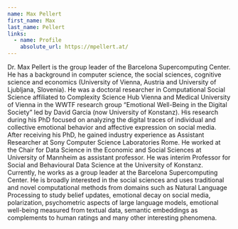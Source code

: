 ```yaml
---
name: Max Pellert
first_name: Max
last_name: Pellert
links:
  - name: Profile
    absolute_url: https://mpellert.at/
---
```

Dr. Max Pellert is the group leader of the Barcelona Supercomputing Center. He has a background in computer science, the social sciences, cognitive science and economics (University of Vienna, Austria and University of Ljubljana, Slovenia). He was a doctoral researcher in Computational Social Science affiliated to Complexity Science Hub Vienna and Medical University of Vienna in the WWTF research group “Emotional Well-Being in the Digital Society” led by David Garcia (now University of Konstanz). His research during his PhD focused on analyzing the digital traces of individual and collective emotional behavior and affective expression on social media. After receiving his PhD, he gained industry experience as Assistant Researcher at Sony Computer Science Laboratories Rome. He worked at the Chair for Data Science in the Economic and Social Sciences at University of Mannheim as assistant professor. He was interim Professor for Social and Behavioural Data Science at the University of Konstanz. Currently, he works as a group leader at the Barcelona Supercomputing Center. He is broadly interested in the social sciences and uses traditional and novel computational methods from domains such as Natural Language Processing to study belief updates, emotional decay on social media, polarization, psychometric aspects of large language models, emotional well-being measured from textual data, semantic embeddings as complements to human ratings and many other interesting phenomena.

